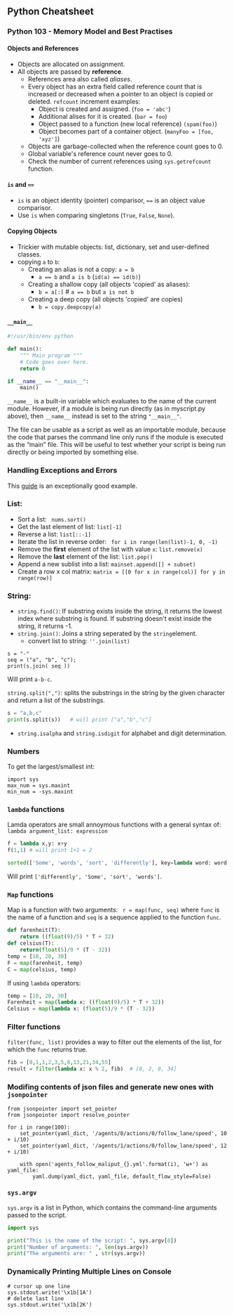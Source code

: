 ## Python Cheatsheet

### Python 103 - Memory Model and Best Practises
#### Objects and References
- Objects are allocated on assignment.
- All objects are passed by __reference__.
    - References area also called _aliases_.
    - Every object has an extra field called reference count that is increased or decreased when a pointer to an object is copied or deleted.
        `refcount` increment examples:
        - Object is created and assigned. (`foo = 'abc'`)
        - Additional alises for it is created. (`bar = foo`)
        - Object passed to a function (new local reference) `(spam(foo)`)
        - Object becomes part of a container object. (`manyFoo = [foo, 'xyz']`)
    - Objects are garbage-collected when the reference count goes to 0.
    - Global variable's reference count never goes to 0.
    - Check the number of current references using `sys.getrefcount` function.

#### `is` and `==`
- `is` is an object identity (pointer) comparisor, `==` is an object value comparisor.
- Use `is` when comparing singletons (`True`, `False`, `None`).


#### Copying Objects
- Trickier with mutable objects: list, dictionary, set and user-defined classes.
- copying `a` to `b`:
    - Creating an alias is not a copy: `a = b`
        - `a == b` and `a is b` (`id(a) == id(b)`)
    - Creating a shallow copy (all objects 'copied' as aliases):
        - `b = a[:]` # `a == b` but `a is not b`
    - Creating a deep copy (all objects 'copied' are copies)
        - `b = copy.deepcopy(a)`
        

#### `__main__`

```python 
#!/usr/bin/env python

def main():
    """ Main program """
    # Code goes over here.
    return 0

if __name__ == "__main__":
    main()
```

```__name__``` is a built-in variable which evaluates to the name of the current module. However, if a module is being run directly (as in myscript.py above), then ```__name__``` instead is set to the string ```"__main__"```. 

The file can be usable as a script as well as an importable module, because the code that parses the command line only runs if the module is executed as the “main” file. This will be useful to test whether your script is being run directly or being imported by something else.

### Handling Exceptions and Errors
This [guide](http://hplgit.github.io/primer.html/doc/pub/input/._input-readable007.html) is an exceptionally good example.

### List:
- Sort a list: ``` nums.sort()```
- Get the last element of list: ```list[-1]```
- Reverse a list: ```list[::-1]```
- Iterate the list in reverse order: ``` for i in range(len(list)-1, 0, -1)```
- Remove the __first__ element of the list with value ```x```: ```list.remove(x)```
- Remove the __last__ element of the list: ```list.pop()```
- Append a new sublist into a list: ```mainset.append([] + subset)```
- Create a row x col matrix: ```matrix = [[0 for x in range(col)] for y in range(row)]```

### String:
- ```string.find()```: If substring exists inside the string, it returns the lowest index where substring is found.
If substring doesn't exist inside the string, it returns -1.
- ```string.join()```: Joins a string seperated by the ```string```element. 
  - convert list to string: ```''.join(list)```
  
```
s = "-"
seq = ("a", "b", "c"); 
print(s.join( seq ))
```
Will print ```a-b-c```.

```string.split(",")```: splits the substrings in the string by the given character and return a list of the substrings.
```python
s = "a,b,c"
print(s.split(s))   # will print ["a","b","c"]
```

- ```string.isalpha``` and ```string.isdigit``` for alphabet and digit determination.

### Numbers
To get the largest/smallest int:
```
import sys
max_num = sys.maxint
min_num = -sys.maxint
```

### ```lambda``` functions

Lamda operators are small annoymous functions with a general syntax of: ```lambda argument_list: expression```
```python
f = lambda x,y: x+y
f(1,1) # will print 1+1 = 2
```
```python
sorted(['Some', 'words', 'sort', 'differently'], key=lambda word: word.lower())
```

Will print ```['differently', 'Some', 'sort', 'words']```.

### ```Map``` functions
Map is a function with two arguments: ``` r = map(func, seq)``` where ```func``` is the name of a function and ```seq``` is a sequence applied to the function ```func```.
```python
def farenheit(T):
    return ((float(9)/5) * T + 32)
def celsius(T):
    return(float(5)/9 * (T - 32))
temp = [10, 20, 30]
F = map(farenheit, temp)
C = map(celsius, temp)
```

If using ```lambda``` operators:
```python
temp = [10, 20, 30]
Farenheit = map(lambda x: ((float(9)/5) * T + 32))
Celsius = map(lambda x: (float(5)/9 * (T - 32))
```

### Filter functions
```filter(func, list)``` provides a way to filter out the elements of the list, for which the ```func``` returns true.
```python 
fib = [0,1,1,2,3,5,8,13,21,34,55]
result = filter(lambda x: x % 2, fib)  # [0, 2, 8, 34]
```
### Modifing contents of json files and generate new ones with `jsonpointer`
```
from jsonpointer import set_pointer
from jsonpointer import resolve_pointer

for i in range(100):
    set_pointer(yaml_dict, '/agents/0/actions/0/follow_lane/speed', 10 + i/10)
    set_pointer(yaml_dict, '/agents/1/actions/0/follow_lane/speed', 12 + i/10)

    with open('agents_follow_maliput_{}.yml'.format(i), 'w+') as yaml_file:
        yaml.dump(yaml_dict, yaml_file, default_flow_style=False)
```

### ```sys.argv``` 
```sys.argv``` is a list in Python, which contains the command-line arguments passed to the script.

```python
import sys

print("This is the name of the script: ", sys.argv[0])
print("Number of arguments: ", len(sys.argv))
print("The arguments are: " , str(sys.argv))
```

### Dynamically Printing Multiple Lines on Console
```
# cursor up one line
sys.stdout.write('\x1b[1A')
# delete last line
sys.stdout.write('\x1b[2K')
```



